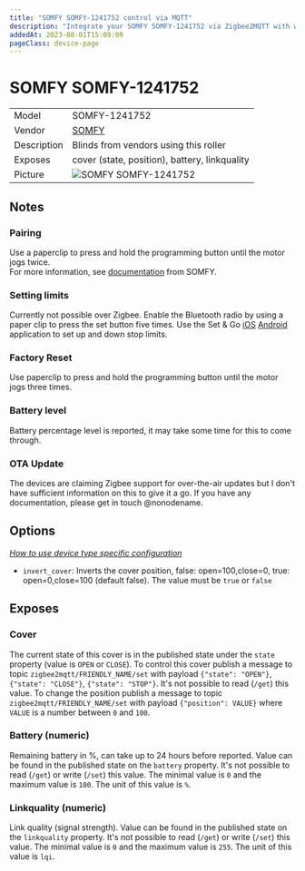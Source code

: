 ```yaml
---
title: "SOMFY SOMFY-1241752 control via MQTT"
description: "Integrate your SOMFY SOMFY-1241752 via Zigbee2MQTT with whatever smart home infrastructure you are using without the vendor's bridge or gateway."
addedAt: 2023-08-01T15:09:09
pageClass: device-page
---
```


<!-- !!!! -->
<!-- ATTENTION: This file is auto-generated through docgen! -->
<!-- You can only edit the "Notes"-Section between the two comment lines "Notes BEGIN" and "Notes END". -->
<!-- Do not use h1 or h2 heading within "## Notes"-Section. -->
<!-- !!!! -->

# SOMFY SOMFY-1241752

|     |     |
|-----|-----|
| Model | SOMFY-1241752  |
| Vendor  | [SOMFY](/supported-devices/#v=SOMFY)  |
| Description | Blinds from vendors using this roller |
| Exposes | cover (state, position), battery, linkquality |
| Picture | ![SOMFY SOMFY-1241752](https://www.zigbee2mqtt.io/images/devices/SOMFY-1241752.png) |


<!-- Notes BEGIN: You can edit here. Add "## Notes" headline if not already present. -->
## Notes
### Pairing
Use a paperclip to press and hold the programming button until the motor jogs twice.  
For more information, see [documentation](https://asset.somfy.com/Document/c2c8f7f2-d075-4af7-9b57-544cc97da65c_5157264_Sonesse%20ULTRA%2030%20WF%20Zigbee%20Li-ion.pdf) from SOMFY.

### Setting limits
Currently not possible over Zigbee. Enable the Bluetooth radio by using a paper clip to press the set button five times. Use the Set & Go [iOS](https://apps.apple.com/us/app/set-go-connect/id1450506599) [Android](https://play.google.com/store/apps/details?id=com.somfy.setandgo&hl=en_US&gl=US) application to set up and down stop limits.

### Factory Reset 
Use paperclip to press and hold the programming button until the motor jogs three times.

### Battery level
Battery percentage level is reported, it may take some time for this to come through.

### OTA Update
The devices are claiming Zigbee support for over-the-air updates but I don't have sufficient information on this to give it a go. If you have any documentation, please get in touch @nonodename.
<!-- Notes END: Do not edit below this line -->



## Options
*[How to use device type specific configuration](../guide/configuration/devices-groups.md#specific-device-options)*

* `invert_cover`: Inverts the cover position, false: open=100,close=0, true: open=0,close=100 (default false). The value must be `true` or `false`


## Exposes

### Cover 
The current state of this cover is in the published state under the `state` property (value is `OPEN` or `CLOSE`).
To control this cover publish a message to topic `zigbee2mqtt/FRIENDLY_NAME/set` with payload `{"state": "OPEN"}`, `{"state": "CLOSE"}`, `{"state": "STOP"}`.
It's not possible to read (`/get`) this value.
To change the position publish a message to topic `zigbee2mqtt/FRIENDLY_NAME/set` with payload `{"position": VALUE}` where `VALUE` is a number between `0` and `100`.

### Battery (numeric)
Remaining battery in %, can take up to 24 hours before reported.
Value can be found in the published state on the `battery` property.
It's not possible to read (`/get`) or write (`/set`) this value.
The minimal value is `0` and the maximum value is `100`.
The unit of this value is `%`.

### Linkquality (numeric)
Link quality (signal strength).
Value can be found in the published state on the `linkquality` property.
It's not possible to read (`/get`) or write (`/set`) this value.
The minimal value is `0` and the maximum value is `255`.
The unit of this value is `lqi`.

